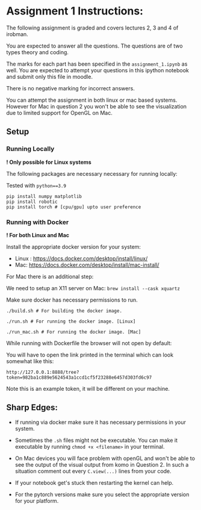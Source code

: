 # Assignment 1 Instructions:

The following assignment is graded and covers lectures 2, 3 and 4 of irobman.

You are expected to answer all the questions. The questions are of two types theory and coding.

The marks for each part has been specified in the `assignment_1.ipynb` as well. You are expected to attempt
your questions in this ipython notebook and submit only this file in moodle.

There is no negative marking for incorrect answers.

You can attempt the assignment in both linux or mac based systems.
However for Mac in question 2 you won't be able to see the visualization
due to limited support for OpenGL on Mac.

## Setup

### Running Locally 
**! Only possible for Linux systems**

The following packages are necessary necessary for running locally:

Tested with `python==3.9`

```shell
pip install numpy matplotlib
pip install robotic
pip install torch # [cpu/gpu] upto user preference
```
### Running with Docker
**! For both Linux and Mac**

Install the appropriate docker version for your system:

- Linux : https://docs.docker.com/desktop/install/linux/
- Mac: https://docs.docker.com/desktop/install/mac-install/

For Mac there is an additional step:

We need to setup an X11 server on Mac:
`brew install --cask xquartz`

Make sure docker has necessary permissions to run.
```shell
./build.sh # For building the docker image.

./run.sh # For running the docker image. [Linux]

./run_mac.sh # For running the docker image. [Mac]
```

While running with Dockerfile the browser will not open by default:

You will have to open the link printed in the terminal which can look somewhat like this:

```
http://127.0.0.1:8888/tree?token=982ba1c889e5624543a1ccd1cf5f23288e6457d303fd6c97
```

Note this is an example token, it will be different on your machine.

## Sharp Edges:

- If running via docker make sure it has necessary permissions in your system.

- Sometimes the `.sh` files might not be executable. You can make it executable by running `chmod +x <filename>` in your terminal.

- On Mac devices you will face problem with openGL and won't be able to see the output of the visual output from komo in Question 2. In such a situation comment out every `C.view(...)` lines from your code.

- If your notebook get's stuck then restarting the kernel can help.

- For the pytorch versions make sure you select the appropriate version for your platform.
